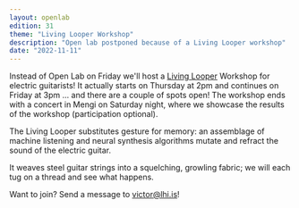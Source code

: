 ```yaml
---
layout: openlab
edition: 31
theme: "Living Looper Workshop"
description: "Open lab postponed because of a Living Looper workshop"
date: "2022-11-11"
---
```


Instead of Open Lab on Friday we'll host a <a href="/research/livinglooper">Living Looper</a> Workshop for electric guitarists! It actually starts on Thursday at 2pm and continues on Friday at 3pm ... and there are a couple of spots open! The workshop ends with a concert in Mengi on Saturday night, where we showcase the results of the workshop (participation optional). 

The Living Looper substitutes gesture for memory: an assemblage of machine listening and neural synthesis algorithms mutate and refract the sound of the electric guitar. 

It weaves steel guitar strings into a squelching, growling fabric; we will each tug on a thread and see what happens.

Want to join? Send a message to victor@lhi.is!

